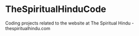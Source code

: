 # TheSpiritualHinduCode
Coding projects related to the website at The Spiritual Hindu - thespiritualhindu.com
